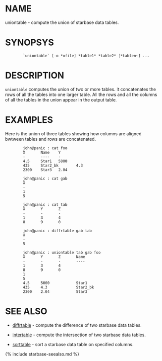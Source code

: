 
NAME
====

uniontable - compute the union of starbase data tables.

SYNOPSYS
========

```
        `uniontable` [-o *ofile] *table1* *table2* [*tablen~] ...
```

DESCRIPTION
===========

`uniontable` computes the union of two or more tables.  It concatenates the
rows of all the tables into one larger table.  All the rows and all the
columns of all the tables in the union appear in the output table.

EXAMPLES
========

Here is the union of three tables showing how columns are aligned bwtween 
tables and rows are concatenated.

```
        john@panic : cat foo
        X       Name    Y
        -       ----    -
        4.5     Star1   5000
        435     Star2_bk        4.3
        2300    Star3   2.04

        john@panic : cat gab
        X
        -
        1
        5

        john@panic : cat tab
        X       Y       Z
        -       -       -
        1       3       4
        8       9       0

        john@panic : diffrtable gab tab
        X
        -
        5

        john@panic : uniontable tab gab foo
        X       Y       Z       Name
        -       -       -       ----
        1       3       4
        8       9       0
        1
        5
        4.5     5000            Star1
        435     4.3             Star2_bk
        2300    2.04            Star3
```

SEE ALSO
========

- [diffrtable](diffrtable.html) - compute the difference of two starbase data tables.
- [intertable](intertable.html) - compute the intersection of two starbase data tables.



- [sorttable](sorttable.html)   - sort a starbase data table on specified columns.


{% include starbase-seealso.md %}

